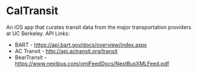 # CalTransit
An iOS app that curates transit data from the major transportation providers at UC Berkeley. API Links:

* BART - https://api.bart.gov/docs/overview/index.aspx
* AC Transit - http://api.actransit.org/transit
* BearTransit - https://www.nextbus.com/xmlFeedDocs/NextBusXMLFeed.pdf
